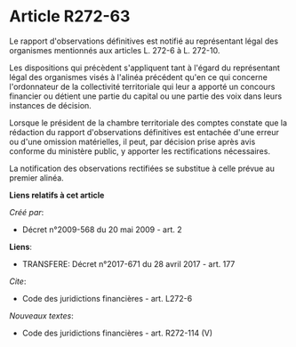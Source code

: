 # Article R272-63

Le rapport d'observations définitives est notifié au représentant légal des organismes mentionnés aux articles L. 272-6 à L.
272-10. 

Les dispositions qui précèdent s'appliquent tant à l'égard du représentant légal des organismes visés à l'alinéa précédent
qu'en ce qui concerne l'ordonnateur de la collectivité territoriale qui leur a apporté un concours financier ou détient une
partie du capital ou une partie des voix dans leurs instances de décision. 

Lorsque le président de la chambre territoriale des comptes constate que la rédaction du rapport d'observations définitives
est entachée d'une erreur ou d'une omission matérielles, il peut, par décision prise après avis conforme du ministère public,
y apporter les rectifications nécessaires. 

La notification des observations rectifiées se substitue à celle prévue au premier alinéa.

**Liens relatifs à cet article**

_Créé par_:

  - Décret n°2009-568 du 20 mai 2009 - art. 2

**Liens**:

  - TRANSFERE: Décret n°2017-671 du 28 avril 2017 - art. 177

_Cite_:

  - Code des juridictions financières - art. L272-6

_Nouveaux textes_:

  - Code des juridictions financières - art. R272-114 (V)
